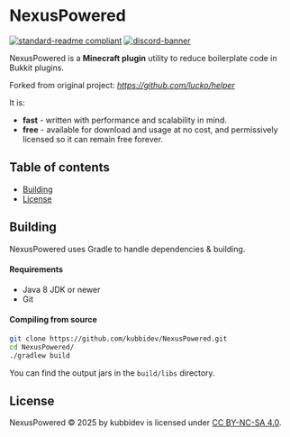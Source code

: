 # NexusPowered

[![standard-readme compliant](https://img.shields.io/badge/readme%20style-standard-brightgreen.svg?style=for-the-badge)](https://github.com/RichardLitt/standard-readme)
[![discord-banner](https://img.shields.io/discord/1258062506270654515?label=discord&style=for-the-badge&color=7289da)](https://discord.kubbidev.me)

NexusPowered is a **Minecraft plugin** utility to reduce boilerplate code in Bukkit plugins.

Forked from original project: *https://github.com/lucko/helper*

It is:

* **fast** - written with performance and scalability in mind.
* **free** - available for download and usage at no cost, and permissively licensed so it can remain free forever.

## Table of contents

- [Building](#building)
- [License](#license)

## Building

NexusPowered uses Gradle to handle dependencies & building.

#### Requirements

* Java 8 JDK or newer
* Git

#### Compiling from source

```sh
git clone https://github.com/kubbidev/NexusPowered.git
cd NexusPowered/
./gradlew build
```

You can find the output jars in the `build/libs` directory.

## License

NexusPowered © 2025 by kubbidev is licensed under [CC BY-NC-SA 4.0](https://creativecommons.org/licenses/by-nc-sa/4.0/).